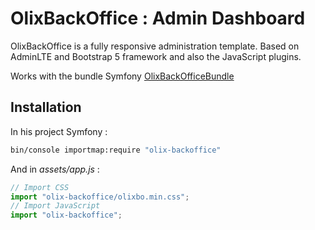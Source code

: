 # OlixBackOffice : Admin Dashboard

OlixBackOffice is a fully responsive administration template. Based on AdminLTE and Bootstrap 5 framework and also the JavaScript plugins.

Works with the bundle Symfony [OlixBackOfficeBundle](https://github.com/sabinus52/OlixBackOfficeBundle)

## Installation

In his project Symfony :

~~~ bash
bin/console importmap:require "olix-backoffice"
~~~ 

And in *assets/app.js* :

~~~ JavaScript
// Import CSS
import "olix-backoffice/olixbo.min.css";
// Import JavaScript
import "olix-backoffice";
~~~
